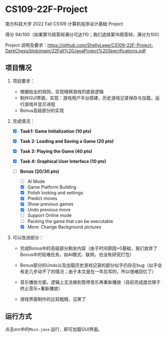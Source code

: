 # CS109-22F-Project

南方科技大学 2022 Fall CS109 计算机程序设计基础 Project

得分 94/100（如果第15周答辩满分可达110；我们选择第16周答辩，满分为100）

Project 说明及要求：https://github.com/ShellyLeee/CS109-22F-Project-DarkChess/blob/main/22Fall%20JavaProject%20Specifications.pdf



## 项目情况

1. 项目要求：
   - 根据给出的规则，实现暗棋游戏的底层逻辑
   - 制作GUI界面，实现：游戏用户平台搭建，历史游戏记录保存与加载，运行游戏并显示进程
   - Bonus高级部分的实现

2. 完成情况：
   - [x] **Task1: Game Initialization (10 pts)**
   - [x] **Task 2: Loading and Saving a Game (20 pts)**
   - [x] **Task 3: Playing the Game (40 pts)**
   - [x] **Task 4: Graphical User Interface (10 pts)**
   - [ ] **Bonus (20/30 pts)**

     - [ ] AI Mode
     - [x] Game Platform Building
     - [x] Polish looking and settings
     - [x] Predict moves
     - [x] Show previous games
     - [x] Undo previous move
     - [ ] Support Online mode
     - [ ] Packing the game that can be executable
     - [x] More: Change Background pictures

3. 可以改进部分：

   - 完成Bonus中的高级部分剩余内容（由于时间原因+0基础，我们放弃了Bonus中的较难任务，如AI模式、联网，也没有研究打包）

   - Bonus部分的Undo以及加载历史游戏记录的部分似乎仍存在bug（似乎会有走几步动不了的情况；由于本文是在一年后写的，所以很难回忆了）
   - 音乐播放方面，逻辑上无法做到暂停音乐再重新播放（目前完成度仅限于终止音乐+重新播放）
   - 游戏界面制作的比较粗糙，见笑了



## 运行方式

点击src中的`Main.java` 运行，即可加载GUI界面。

